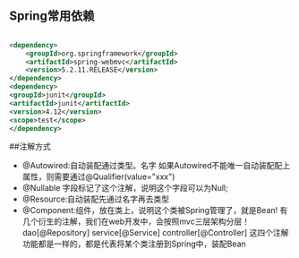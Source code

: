 ## Spring常用依赖

```xml

<dependency>
    <groupId>org.springframework</groupId>
    <artifactId>spring-webmvc</artifactId>
    <version>5.2.11.RELEASE</version>
</dependency>
<dependency>
<groupId>junit</groupId>
<artifactId>junit</artifactId>
<version>4.12</version>
<scope>test</scope>
</dependency>
```
##注解方式
- @Autowired:自动装配通过类型。名字
    如果Autowired不能唯一自动装配配上属性，则需要通过@Qualifier(value="xxx")
- @Nullable  字段标记了这个注解，说明这个字段可以为Null;  
- @Resource:自动装配先通过名字再去类型
- @Component:组件，放在类上，说明这个类被Spring管理了，就是Bean!
   有几个衍生的注解，我们在web开发中，会按照mvc三层架构分层！
   dao[@Repository]
   service[@Service]
   controller[@Controller]
  这四个注解功能都是一样的，都是代表将某个类注册到Spring中，装配Bean